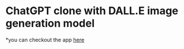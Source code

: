 # ChatGPT clone with DALL.E image generation model

*you can checkout the app [here](https://youqu.app/)

